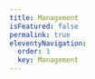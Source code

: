 ```yaml
---
title: Management
isFeatured: false
permalink: true
eleventyNavigation:
  order: 1
  key: Management
---
```

